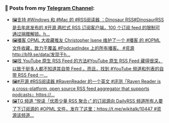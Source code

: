 ### 📰 Posts from my [Telegram Channel](https://t.me/s/aboutrss):
<!-- BLOG-POST-LIST:START -->
- [🖼支持 #Windows 和 #Mac 的 #RSS阅读器 ：Dinosaur RSS#DinosaurRSS 是去年底发布的 #开源 两栏式 RSS 订阅客户端，100 个订阅 feed 的限制可通过捐赠解锁。h...](https://t.me/aboutrss/927)
- [🖼播客 OPML 大收藏推友 Christopher Isene 维护了一个 #播客 的 #OPML 文件收藏，致力于覆盖 #PodcastIndex 上的所有播客。 #资源http://b19.se/data/发现于h...](https://t.me/aboutrss/926)
- [🖼找 YouTube 原生 RSS Feed 的方法#YouTube 原生 RSS Feed 藏得很深，以致于挺多人都不知道其自带 Feed 。而且，找到 #YouTube 频道和列表的自带 RSS Feed 一...](https://t.me/aboutrss/925)
- [🖼#开源 #RSS阅读器 #RavenReader 的一个英文 #评测「Raven Reader is a cross-platform, open source RSS feed aggregator that supports podcasts」https://...](https://t.me/aboutrss/924)
- [🖼TG 频道 “悦读「优质少量 RSS 聚合」” 的订阅源向 DailyRSS 频道所有人要了下订阅源的 #OPML 文件，发在了这里：https://t.me/wikitalk/10447 #资源该频道...](https://t.me/aboutrss/923)
<!-- BLOG-POST-LIST:END -->

<!--
**AboutRSS/AboutRSS** is a ✨ _special_ ✨ repository because its `README.md` (this file) appears on your GitHub profile.

Here are some ideas to get you started:

- 🔭 I’m currently working on ...
- 🌱 I’m currently learning ...
- 👯 I’m looking to collaborate on ...
- 🤔 I’m looking for help with ...
- 💬 Ask me about ...
- 📫 How to reach me: ...
- 😄 Pronouns: ...
- ⚡ Fun fact: ...
-->
